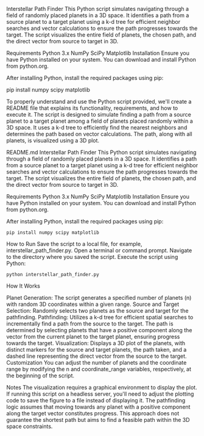 Interstellar Path Finder
This Python script simulates navigating through a field of randomly placed planets in a 3D space. It identifies a path from a source planet to a target planet using a k-d tree for efficient neighbor searches and vector calculations to ensure the path progresses towards the target. The script visualizes the entire field of planets, the chosen path, and the direct vector from source to target in 3D.

Requirements
Python 3.x
NumPy
SciPy
Matplotlib
Installation
Ensure you have Python installed on your system. You can download and install Python from python.org.

After installing Python, install the required packages using pip:

pip install numpy scipy matplotlib


To properly understand and use the Python script provided, we'll create a README file that explains its functionality, requirements, and how to execute it. The script is designed to simulate finding a path from a source planet to a target planet among a field of planets placed randomly within a 3D space. It uses a k-d tree to efficiently find the nearest neighbors and determines the path based on vector calculations. The path, along with all planets, is visualized using a 3D plot.

README.md
Interstellar Path Finder
This Python script simulates navigating through a field of randomly placed planets in a 3D space. It identifies a path from a source planet to a target planet using a k-d tree for efficient neighbor searches and vector calculations to ensure the path progresses towards the target. The script visualizes the entire field of planets, the chosen path, and the direct vector from source to target in 3D.

Requirements
Python 3.x
NumPy
SciPy
Matplotlib
Installation
Ensure you have Python installed on your system. You can download and install Python from python.org.

After installing Python, install the required packages using pip:

    pip install numpy scipy matplotlib

How to Run
Save the script to a local file, for example, interstellar_path_finder.py.
Open a terminal or command prompt.
Navigate to the directory where you saved the script.
Execute the script using Python:

    python interstellar_path_finder.py

How It Works

Planet Generation: The script generates a specified number of planets (n) with random 3D coordinates within a given range.
Source and Target Selection: Randomly selects two planets as the source and target for the pathfinding.
Pathfinding: Utilizes a k-d tree for efficient spatial searches to incrementally find a path from the source to the target. The path is determined by selecting planets that have a positive component along the vector from the current planet to the target planet, ensuring progress towards the target.
Visualization: Displays a 3D plot of the planets, with distinct markers for the source and target planets, the path taken, and a dashed line representing the direct vector from the source to the target.
Customization
You can adjust the number of planets and the coordinate range by modifying the n and coordinate_range variables, respectively, at the beginning of the script.

Notes
The visualization requires a graphical environment to display the plot. If running this script on a headless server, you'll need to adjust the plotting code to save the figure to a file instead of displaying it.
The pathfinding logic assumes that moving towards any planet with a positive component along the target vector constitutes progress. This approach does not guarantee the shortest path but aims to find a feasible path within the 3D space constraints.

